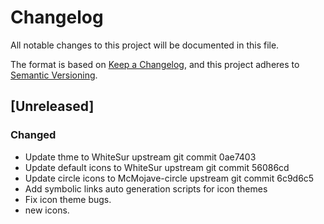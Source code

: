 # Changelog
All notable changes to this project will be documented in this file.

The format is based on [Keep a Changelog](https://keepachangelog.com/en/1.0.0/),
and this project adheres to [Semantic Versioning](https://semver.org/spec/v2.0.0.html).

## [Unreleased]
### Changed
- Update thme to WhiteSur upstream git commit 0ae7403
- Update default icons to WhiteSur upstream git commit 56086cd
- Update circle icons to McMojave-circle upstream git commit 6c9d6c5
- Add symbolic links auto generation scripts for icon themes
- Fix icon theme bugs.
- new icons.
 
